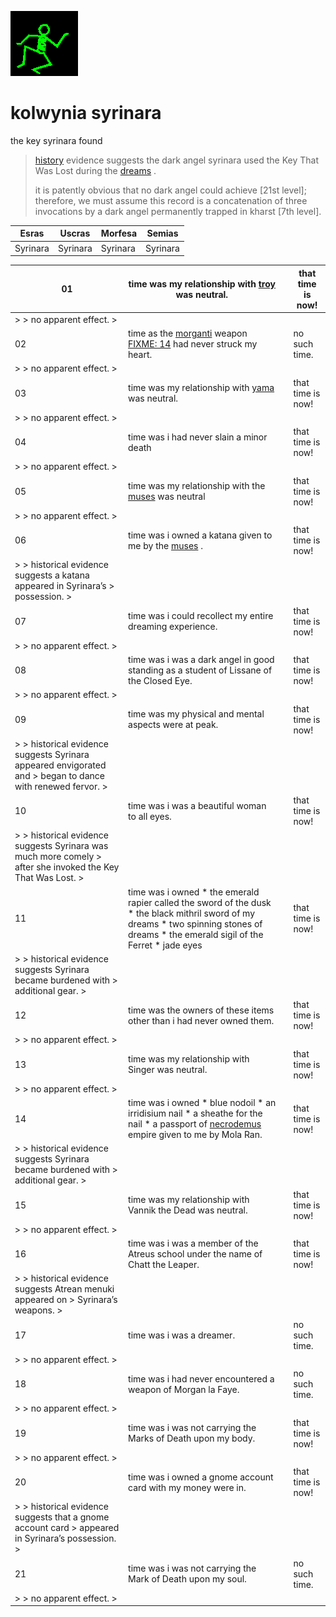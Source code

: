 ![dancer](assets/dancer.gif)

# kolwynia syrinara

 the key syrinara found
>
>    [history](history.md)  evidence suggests the dark angel syrinara used the Key That Was Lost during the  [dreams](dreams.md) . 
>
>   it is patently obvious that no dark angel could achieve [21st level]; therefore, we must assume this record is a concatenation of three invocations by a dark angel permanently trapped in kharst [7th level]. 

| **Esras** | **Uscras** | **Morfesa** | **Semias** | 
| --------- | ---------- | ----------- | ---------- | 
| Syrinara  | Syrinara   | Syrinara    | Syrinara   | 

| 01                                                                                                            |  time was my relationship with [troy](troy.md) was neutral.                                                                                                                               |   |  that time is now!  | 
| ------------------------------------------------------------------------------------------------------------- | ----------------------------------------------------------------------------------------------------------------------------------------------------------------------------------------- | - | ------------------- | 
|  > > no apparent effect. >                                                                                    |                                                                                                                                                                                           |   |                     | 
| 02                                                                                                            |  time as the [morganti](morganti.md) weapon [FIXME: 14](14.md) had never struck my heart.                                                                                                 |   |  no such time.      | 
|  > > no apparent effect. >                                                                                    |                                                                                                                                                                                           |   |                     | 
| 03                                                                                                            |  time was my relationship with [yama](yama.md) was neutral.                                                                                                                               |   |  that time is now!  | 
|  > > no apparent effect. >                                                                                    |                                                                                                                                                                                           |   |                     | 
| 04                                                                                                            |  time was i had never slain a minor death                                                                                                                                                 |   |  that time is now!  | 
|  > > no apparent effect. >                                                                                    |                                                                                                                                                                                           |   |                     | 
| 05                                                                                                            |  time was my relationship with the [muses](muses.md) was neutral                                                                                                                          |   |  that time is now!  | 
|  > > no apparent effect. >                                                                                    |                                                                                                                                                                                           |   |                     | 
| 06                                                                                                            |  time was i owned a katana given to me by the [muses](muses.md) .                                                                                                                         |   |  that time is now!  | 
|  > > historical evidence suggests a katana appeared in Syrinara’s > possession. >                             |                                                                                                                                                                                           |   |                     | 
| 07                                                                                                            |  time was i could recollect my entire dreaming experience.                                                                                                                                |   |  that time is now!  | 
|  > > no apparent effect. >                                                                                    |                                                                                                                                                                                           |   |                     | 
| 08                                                                                                            |  time was i was a dark angel in good standing as a student of Lissane of the Closed Eye.                                                                                                  |   |  that time is now!  | 
|  > > no apparent effect. >                                                                                    |                                                                                                                                                                                           |   |                     | 
| 09                                                                                                            |  time was my physical and mental aspects were at peak.                                                                                                                                    |   |  that time is now!  | 
|  > > historical evidence suggests Syrinara appeared envigorated and > began to dance with renewed fervor. >   |                                                                                                                                                                                           |   |                     | 
| 10                                                                                                            |  time was i was a beautiful woman to all eyes.                                                                                                                                            |   |  that time is now!  | 
|  > > historical evidence suggests Syrinara was much more comely > after she invoked the Key That Was Lost. >  |                                                                                                                                                                                           |   |                     | 
| 11                                                                                                            |  time was i owned * the emerald rapier called the sword of the dusk * the black mithril sword of my dreams * two spinning stones of dreams * the emerald sigil of the Ferret * jade eyes  |   |  that time is now!  | 
|  > > historical evidence suggests Syrinara became burdened with > additional gear. >                          |                                                                                                                                                                                           |   |                     | 
| 12                                                                                                            |  time was the owners of these items other than i had never owned them.                                                                                                                    |   |  that time is now!  | 
|  > > no apparent effect. >                                                                                    |                                                                                                                                                                                           |   |                     | 
| 13                                                                                                            |  time was my relationship with Singer was neutral.                                                                                                                                        |   |  that time is now!  | 
|  > > no apparent effect. >                                                                                    |                                                                                                                                                                                           |   |                     | 
| 14                                                                                                            |  time was i owned * blue nodoil * an irridisium nail * a sheathe for the nail * a passport of [necrodemus](necrodemus.md) empire given to me by Mola Ran.                                 |   |  that time is now!  | 
|  > > historical evidence suggests Syrinara became burdened with > additional gear. >                          |                                                                                                                                                                                           |   |                     | 
| 15                                                                                                            |  time was my relationship with Vannik the Dead was neutral.                                                                                                                               |   |  that time is now!  | 
|  > > no apparent effect. >                                                                                    |                                                                                                                                                                                           |   |                     | 
| 16                                                                                                            |  time was i was a member of the Atreus school under the name of Chatt the Leaper.                                                                                                         |   |  that time is now!  | 
|  > > historical evidence suggests Atrean menuki appeared on > Syrinara’s weapons. >                           |                                                                                                                                                                                           |   |                     | 
| 17                                                                                                            |  time was i was a dreamer.                                                                                                                                                                |   |  no such time.      | 
|  > > no apparent effect. >                                                                                    |                                                                                                                                                                                           |   |                     | 
| 18                                                                                                            |  time was i had never encountered a weapon of Morgan la Faye.                                                                                                                             |   |  no such time.      | 
|  > > no apparent effect. >                                                                                    |                                                                                                                                                                                           |   |                     | 
| 19                                                                                                            |  time was i was not carrying the Marks of Death upon my body.                                                                                                                             |   |  that time is now!  | 
|  > > no apparent effect. >                                                                                    |                                                                                                                                                                                           |   |                     | 
| 20                                                                                                            |  time was i owned a gnome account card with my money were in.                                                                                                                             |   |  that time is now!  | 
|  > > historical evidence suggests that a gnome account card > appeared in Syrinara’s possession. >            |                                                                                                                                                                                           |   |                     | 
| 21                                                                                                            |  time was i was not carrying the Mark of Death upon my soul.                                                                                                                              |   |  no such time.      | 
|  > > no apparent effect. >                                                                                    |                                                                                                                                                                                           |   |                     | 

 